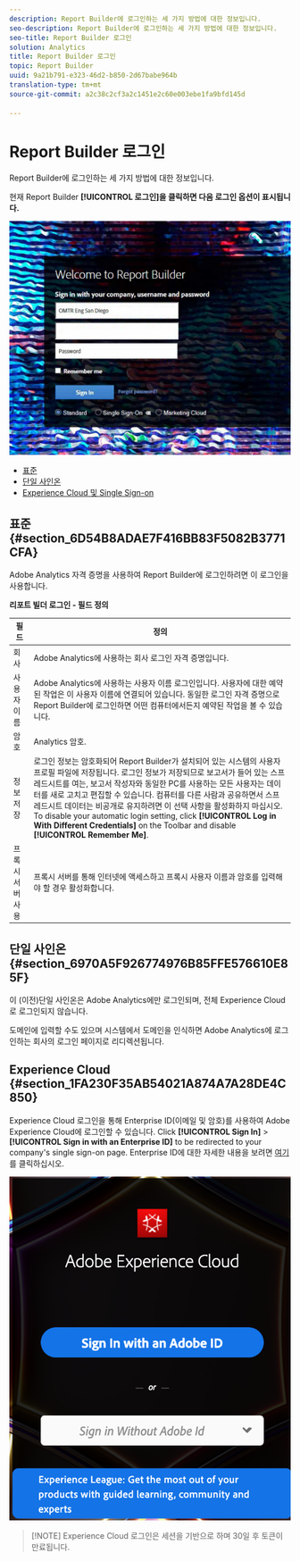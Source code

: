```yaml
---
description: Report Builder에 로그인하는 세 가지 방법에 대한 정보입니다.
seo-description: Report Builder에 로그인하는 세 가지 방법에 대한 정보입니다.
seo-title: Report Builder 로그인
solution: Analytics
title: Report Builder 로그인
topic: Report Builder
uuid: 9a21b791-e323-46d2-b850-2d67babe964b
translation-type: tm+mt
source-git-commit: a2c38c2cf3a2c1451e2c60e003ebe1fa9bfd145d

---
```



# Report Builder 로그인

Report Builder에 로그인하는 세 가지 방법에 대한 정보입니다.

현재 Report Builder **[!UICONTROL 로그인]을 클릭하면 다음 로그인 옵션이 표시됩니다.**

![](assets/login_screen.png)

* [표준](../../../analyze/report-builder/setup/login.md#section_6D54B8ADAE7F416BB83F5082B3771CFA)
* [단일 사인온](../../../analyze/report-builder/setup/login.md#section_6970A5F926774976B85FFE576610E85F)
* [Experience Cloud 및 Single Sign-on](../../../analyze/report-builder/setup/login.md#section_1FA230F35AB54021A874A7A28DE4C850)

## 표준 {#section_6D54B8ADAE7F416BB83F5082B3771CFA}

Adobe Analytics 자격 증명을 사용하여 Report Builder에 로그인하려면 이 로그인을 사용합니다.

**리포트 빌더 로그인 - 필드 정의**

| 필드 | 정의 |
|--- |--- |
| 회사 | Adobe Analytics에 사용하는 회사 로그인 자격 증명입니다. |
| 사용자 이름 | Adobe Analytics에 사용하는 사용자 이름 로그인입니다. 사용자에 대한 예약된 작업은 이 사용자 이름에 연결되어 있습니다. 동일한 로그인 자격 증명으로 Report Builder에 로그인하면 어떤 컴퓨터에서든지 예약된 작업을 볼 수 있습니다. |
| 암호 | Analytics 암호. |
| 정보 저장 | 로그인 정보는 암호화되어 Report Builder가 설치되어 있는 시스템의 사용자 프로필 파일에 저장됩니다. 로그인 정보가 저장되므로 보고서가 들어 있는 스프레드시트를 여는, 보고서 작성자와 동일한 PC를 사용하는 모든 사용자는 데이터를 새로 고치고 편집할 수 있습니다. 컴퓨터를 다른 사람과 공유하면서 스프레드시트 데이터는 비공개로 유지하려면 이 선택 사항을 활성화하지 마십시오. To disable your automatic login setting, click **[!UICONTROL Log in With Different Credentials]** on the Toolbar and disable **[!UICONTROL Remember Me]**. |
| 프록시 서버 사용 | 프록시 서버를 통해 인터넷에 액세스하고 프록시 사용자 이름과 암호를 입력해야 할 경우 활성화합니다. |

## 단일 사인온 {#section_6970A5F926774976B85FFE576610E85F}

이 (이전)단일 사인온은 Adobe Analytics에만 로그인되며, 전체 Experience Cloud로 로그인되지 않습니다.

도메인에 입력할 수도 있으며 시스템에서 도메인을 인식하면 Adobe Analytics에 로그인하는 회사의 로그인 페이지로 리디렉션됩니다.

## Experience Cloud {#section_1FA230F35AB54021A874A7A28DE4C850}

Experience Cloud 로그인을 통해 Enterprise ID(이메일 및 암호)를 사용하여 Adobe Experience Cloud에 로그인할 수 있습니다. Click **[!UICONTROL Sign In]** &gt; **[!UICONTROL Sign in with an Enterprise ID]** to be redirected to your company's single sign-on page. Enterprise ID에 대한 자세한 내용을 보려면 [여기](https://helpx.adobe.com/enterprise/kb/enterprise-id-faq.html#whatis)를 클릭하십시오.

![](assets/adobe_id_login.png)

> [!NOTE] Experience Cloud 로그인은 세션을 기반으로 하며 30일 후 토큰이 만료됩니다.

